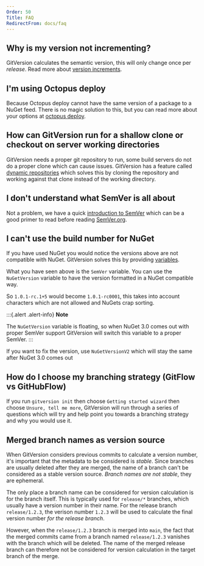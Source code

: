 ```yaml
---
Order: 50
Title: FAQ
RedirectFrom: docs/faq
---
```


## Why is my version not incrementing?

GitVersion calculates the semantic version, this will only change once per
_release_. Read more about [version increments][increments].

## I'm using Octopus deploy

Because Octopus deploy cannot have the same version of a package to a NuGet
feed. There is no magic solution to this, but you can read more about your
options at [octopus deploy][octopus].

## How can GitVersion run for a shallow clone or checkout on server working directories

GitVersion needs a proper git repository to run, some build servers do not do a
proper clone which can cause issues. GitVersion has a feature called [dynamic
repositories][dynamic-repos] which solves this by cloning the repository and
working against that clone instead of the working directory.

## I don't understand what SemVer is all about

Not a problem, we have a quick [introduction to SemVer][semver-intro] which can
be a good primer to read before reading [SemVer.org][semver].

## I can't use the build number for NuGet

If you have used NuGet you would notice the versions above are not compatible
with NuGet. GitVersion solves this by providing [variables].

What you have seen above is the `SemVer` variable. You can use the
`NuGetVersion` variable to have the version formatted in a NuGet compatible way.

So `1.0.1-rc.1+5` would become `1.0.1-rc0001`, this takes into account
characters which are not allowed and NuGets crap sorting.

:::{.alert .alert-info}
**Note**

The `NuGetVersion` variable is floating, so when NuGet 3.0 comes out
with proper SemVer support GitVersion will switch this variable to a proper
SemVer.
:::

If you want to fix the version, use `NuGetVersionV2` which will stay the same
after NuGet 3.0 comes out

## How do I choose my branching strategy (GitFlow vs GitHubFlow)

If you run `gitversion init` then choose `Getting started wizard` then choose
`Unsure, tell me more`, GitVersion will run through a series of questions which
will try and help point you towards a branching strategy and why you would use
it.

## Merged branch names as version source

When GitVersion considers previous commits to calculate a version number, it's
important that the metadata to be considered is _stable_. Since branches are
usually deleted after they are merged, the name of a branch can't be considered
as a stable version source. _Branch names are not stable_, they are ephemeral.

The only place a branch name can be considered for version calculation is for
the branch itself. This is typically used for `release/*` branches, which
usually have a version number in their name. For the release branch
`release/1.2.3`, the verison number `1.2.3` will be used to calculate the final
version number _for the release branch_.

However, when the `release/1.2.3` branch is merged into `main`, the fact that
the merged commits came from a branch named `release/1.2.3` vanishes with the
branch which will be deleted. The name of the merged release branch can
therefore not be considered for version calculation in the target branch of the
merge.

[dynamic-repos]: /docs/learn/dynamic-repositories
[increments]: /docs/reference/version-increments
[octopus]: /docs/reference/build-servers/octopus-deploy
[semver-intro]: /docs/learn/intro-to-semver
[semver]: https://semver.org
[variables]: /docs/reference/variables
